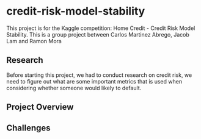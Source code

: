 # credit-risk-model-stability
This project is for the Kaggle competition: Home Credit - Credit Risk Model Stability. This is a group project between Carlos Martinez Abrego, Jacob Lam and Ramon Mora

## Research

Before starting this project, we had to conduct research on credit risk, we need to figure out what are some important metrics that is used when considering whether someone would likely to default.

## Project Overview

## Challenges

